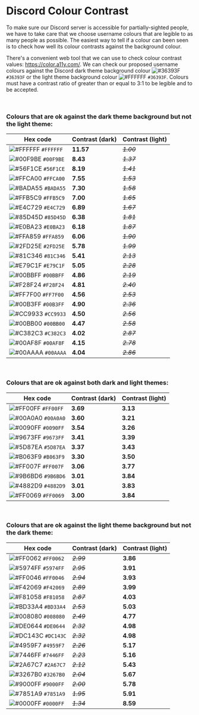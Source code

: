 # Discord Colour Contrast

To make sure our Discord server is accessible for partially-sighted people, we have to take care that we choose username colours that are legible to as many people as possible. The easiest way to tell if a colour can been seen is to check how well its colour contrasts against the background colour.

There's a convenient web tool that we can use to check colour contrast values: https://color.a11y.com/. We can check our proposed username colours against the Discord dark theme background colour ![#36393F](https://via.placeholder.com/15/36393F/000000?text=+) `#36393F` or the light theme background colour ![#FFFFFF](https://via.placeholder.com/15/36393F/000000?text=+) `#36393F`. Colours must have a contrast ratio of greater than or equal to 3:1 to be legible and to be accepted.

&nbsp;

### Colours that are ok against the dark theme background but not the light theme:

|Hex code                                                                   |Contrast (dark)|Contrast (light)|
|---------------------------------------------------------------------------|---------------|----------------|
| ![#FFFFFF](https://via.placeholder.com/15/FFFFFF/000000?text=+) `#FFFFFF` | **11.57**     | *~~1.00~~*     |
| ![#00F9BE](https://via.placeholder.com/15/00F9BE/000000?text=+) `#00F9BE` | **8.43**      | *~~1.37~~*     |
| ![#56F1CE](https://via.placeholder.com/15/56F1CE/000000?text=+) `#56F1CE` | **8.19**      | *~~1.41~~*     |
| ![#FFCA00](https://via.placeholder.com/15/FFCA00/000000?text=+) `#FFCA00` | **7.55**      | *~~1.53~~*     |
| ![#BADA55](https://via.placeholder.com/15/BADA55/000000?text=+) `#BADA55` | **7.30**      | *~~1.58~~*     |
| ![#FFB5C9](https://via.placeholder.com/15/FFB5C9/000000?text=+) `#FFB5C9` | **7.00**      | *~~1.65~~*     |
| ![#E4C729](https://via.placeholder.com/15/E4C729/000000?text=+) `#E4C729` | **6.89**      | *~~1.67~~*     |
| ![#85D45D](https://via.placeholder.com/15/85D45D/000000?text=+) `#85D45D` | **6.38**      | *~~1.81~~*     |
| ![#E0BA23](https://via.placeholder.com/15/E0BA23/000000?text=+) `#E0BA23` | **6.18**      | *~~1.87~~*     |
| ![#FFA859](https://via.placeholder.com/15/FFA859/000000?text=+) `#FFA859` | **6.06**      | *~~1.90~~*     |
| ![#2FD25E](https://via.placeholder.com/15/2FD25E/000000?text=+) `#2FD25E` | **5.78**      | *~~1.99~~*     |
| ![#81C346](https://via.placeholder.com/15/81C346/000000?text=+) `#81C346` | **5.41**      | *~~2.13~~*     |
| ![#E79C1F](https://via.placeholder.com/15/E79C1F/000000?text=+) `#E79C1F` | **5.05**      | *~~2.28~~*     |
| ![#00BBFF](https://via.placeholder.com/15/00BBFF/000000?text=+) `#00BBFF` | **4.86**      | *~~2.19~~*     |
| ![#F28F24](https://via.placeholder.com/15/F28F24/000000?text=+) `#F28F24` | **4.81**      | *~~2.40~~*     |
| ![#FF7F00](https://via.placeholder.com/15/FF7F00/000000?text=+) `#FF7F00` | **4.56**      | *~~2.53~~*     |
| ![#00B3FF](https://via.placeholder.com/15/00B3FF/000000?text=+) `#00B3FF` | **4.90**      | *~~2.36~~*     |
| ![#CC9933](https://via.placeholder.com/15/CC9933/000000?text=+) `#CC9933` | **4.50**      | *~~2.56~~*     |
| ![#00BB00](https://via.placeholder.com/15/00BB00/000000?text=+) `#00BB00` | **4.47**      | *~~2.58~~*     |
| ![#C382C3](https://via.placeholder.com/15/C382C3/000000?text=+) `#C382C3` | **4.02**      | *~~2.87~~*     |
| ![#00AF8F](https://via.placeholder.com/15/00AF8F/000000?text=+) `#00AF8F` | **4.15**      | *~~2.78~~*     |
| ![#00AAAA](https://via.placeholder.com/15/00AAAA/000000?text=+) `#00AAAA` | **4.04**      | *~~2.86~~*     |

&nbsp;

### Colours that are ok against both dark and light themes:

|Hex code                                                                   |Contrast (dark)|Contrast (light)|
|---------------------------------------------------------------------------|---------------|----------------|
| ![#FF00FF](https://via.placeholder.com/15/FF00FF/000000?text=+) `#FF00FF` | **3.69**      | **3.13**       |
| ![#00A0A0](https://via.placeholder.com/15/00A0A0/000000?text=+) `#00A0A0` | **3.60**      | **3.21**       |
| ![#0090FF](https://via.placeholder.com/15/0090FF/000000?text=+) `#0090FF` | **3.54**      | **3.26**       |
| ![#9673FF](https://via.placeholder.com/15/9673FF/000000?text=+) `#9673FF` | **3.41**      | **3.39**       |
| ![#5D87EA](https://via.placeholder.com/15/5D87EA/000000?text=+) `#5D87EA` | **3.37**      | **3.43**       |
| ![#B063F9](https://via.placeholder.com/15/B063F9/000000?text=+) `#B063F9` | **3.30**      | **3.50**       |
| ![#FF007F](https://via.placeholder.com/15/FF007F/000000?text=+) `#FF007F` | **3.06**      | **3.77**       |
| ![#9B6BD6](https://via.placeholder.com/15/9B6BD6/000000?text=+) `#9B6BD6` | **3.01**      | **3.84**       |
| ![#4882D9](https://via.placeholder.com/15/4882D9/000000?text=+) `#4882D9` | **3.01**      | **3.83**       |
| ![#FF0069](https://via.placeholder.com/15/FF0069/000000?text=+) `#FF0069` | **3.00**      | **3.84**       |

&nbsp;

### Colours that are ok against the light theme background but not the dark theme:

|Hex code                                                                   |Contrast (dark)|Contrast (light)|
|---------------------------------------------------------------------------|---------------|----------------|
| ![#FF0062](https://via.placeholder.com/15/FF0062/000000?text=+) `#FF0062` | *~~2.99~~*    | **3.86**       |
| ![#5974FF](https://via.placeholder.com/15/5974FF/000000?text=+) `#5974FF` | *~~2.95~~*    | **3.91**       |
| ![#FF0046](https://via.placeholder.com/15/FF0046/000000?text=+) `#FF0046` | *~~2.94~~*    | **3.93**       |
| ![#F42069](https://via.placeholder.com/15/F42069/000000?text=+) `#F42069` | *~~2.89~~*    | **3.99**       |
| ![#F81058](https://via.placeholder.com/15/F81058/000000?text=+) `#F81058` | *~~2.87~~*    | **4.03**       |
| ![#BD33A4](https://via.placeholder.com/15/BD33A4/000000?text=+) `#BD33A4` | *~~2.53~~*    | **5.03**       |
| ![#008080](https://via.placeholder.com/15/008080/000000?text=+) `#008080` | *~~2.49~~*    | **4.77**       |
| ![#DE0644](https://via.placeholder.com/15/DE0644/000000?text=+) `#DE0644` | *~~2.32~~*    | **4.98**       |
| ![#DC143C](https://via.placeholder.com/15/DC143C/000000?text=+) `#DC143C` | *~~2.32~~*    | **4.98**       |
| ![#4959F7](https://via.placeholder.com/15/4959F7/000000?text=+) `#4959F7` | *~~2.26~~*    | **5.17**       |
| ![#7446FF](https://via.placeholder.com/15/7446FF/000000?text=+) `#7446FF` | *~~2.23~~*    | **5.16**       |
| ![#2A67C7](https://via.placeholder.com/15/2A67C7/000000?text=+) `#2A67C7` | *~~2.12~~*    | **5.43**       |
| ![#3267B0](https://via.placeholder.com/15/3267B0/000000?text=+) `#3267B0` | *~~2.04~~*    | **5.67**       |
| ![#9000FF](https://via.placeholder.com/15/9000FF/000000?text=+) `#9000FF` | *~~2.00~~*    | **5.78**       |
| ![#7851A9](https://via.placeholder.com/15/7851A9/000000?text=+) `#7851A9` | *~~1.95~~*    | **5.91**       |
| ![#0000FF](https://via.placeholder.com/15/0000FF/000000?text=+) `#0000FF` | *~~1.34~~*    | **8.59**       |
